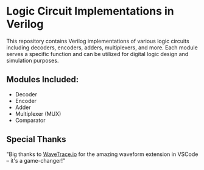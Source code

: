 # Logic Circuit Implementations in Verilog

This repository contains Verilog implementations of various logic circuits including decoders, encoders, adders, multiplexers, and more. Each module serves a specific function and can be utilized for digital logic design and simulation purposes.

## Modules Included:
- Decoder
- Encoder
- Adder
- Multiplexer (MUX)
- Comparator

## Special Thanks
"Big thanks to [WaveTrace.io](https://www.wavetrace.io/) for the amazing waveform extension in VSCode – it's a game-changer!"
